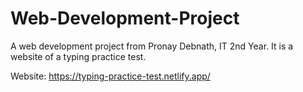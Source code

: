 # Web-Development-Project
A web development project from Pronay Debnath, IT 2nd Year.
It is a website of a typing practice test.

Website: https://typing-practice-test.netlify.app/
